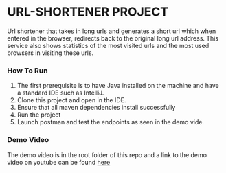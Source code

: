 # URL-SHORTENER PROJECT
Url shortener that takes in long urls and generates a short url which when entered in the browser, redirects back to the original long url address. This service also shows statistics of the most visited urls and the most used browsers in visiting these urls.

### How To Run
1. The first prerequisite is to have Java installed on the machine and have a standard IDE such as IntelliJ. 
2. Clone this project and open in the IDE.
3. Ensure that all maven dependencies install successfully
4. Run the project
5. Launch postman and test the endpoints as seen in the demo vide.

### Demo Video
The demo video is in the root folder of this repo and a link to the demo video on youtube can be found [here](https://youtu.be/EPy0n4Dl8_4)</a>

